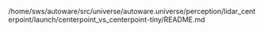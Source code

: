 /home/sws/autoware/src/universe/autoware.universe/perception/lidar_centerpoint/launch/centerpoint_vs_centerpoint-tiny/README.md